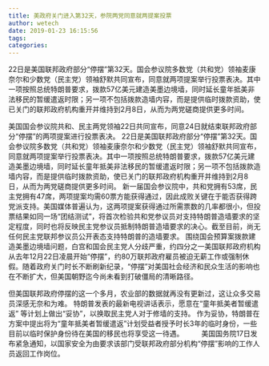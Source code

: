 ```yaml
---
title: 美政府关门进入第32天，参院两党同意就两提案投票
author: wetech
date: 2019-01-23 16:15:56
tags: 
categories: 
---
```

22日是美国联邦政府部分“停摆”第32天。国会参议院多数党（共和党）领袖麦康奈尔和少数党（民主党）领袖舒默共同宣布，同意就两项提案举行投票表决。其中一项按照总统特朗普要求，拨款57亿美元建造美墨边境墙，同时延长童年抵美非法移民的暂缓遣返时限；另一项不包括拨款造墙内容，而是提供临时拨款资助，使已关门的联邦政府机构重开并维持到2月8日，从而为两党磋商提供更多时间。
<!-- more -->
美国国会参议院共和、民主两党领袖22日共同宣布，同意24日就结束联邦政府部分“停摆”的两项提案进行投票表决。
22日是美国联邦政府部分“停摆”第32天。国会参议院多数党（共和党）领袖麦康奈尔和少数党（民主党）领袖舒默共同宣布，同意就两项提案举行投票表决。其中一项按照总统特朗普要求，拨款57亿美元建造美墨边境墙，同时延长童年抵美非法移民的暂缓遣返时限；另一项不包括拨款造墙内容，而是提供临时拨款资助，使已关门的联邦政府机构重开并维持到2月8日，从而为两党磋商提供更多时间。
新一届国会参议院中，共和党拥有53席，民主党拥有47席，两项提案均需60票方能获得通过，因此成败关键在于能否获得跨党派支持。美国媒体普遍认为，这两项提案获得通过所需票数的几率都很小，但投票结果如同一场“团结测试”，将首次检验共和党参议员对支持特朗普造墙要求的坚定程度，同时也将反映民主党参议员抵制特朗普造墙要求的决心。截至目前，尚无任何民主党联邦参议员公开表态支持特朗普的造墙要求。
围绕国会预算案拨款建造美墨边境墙问题，白宫和国会民主党人分歧严重，约四分之一美国联邦政府机构从去年12月22日凌晨开始“停摆”，约80万联邦政府雇员被迫无薪工作或强制休假。随着政府关门时长不断刷新纪录，“停摆”对美国社会经济和民众生活的影响也在不断扩大，但美国朝野迄今尚未看到打破僵局的清晰路径。
 
 
但美国联邦政府停摆的这一个多月，农业部的数据就再没有更新过，这让众多交易员深感无奈和为难。
特朗普发表的最新电视讲话表示，愿意在“童年抵美者暂缓遣返” 等计划上做出“妥协”，以换取民主党人对于修墙的支持。
作为妥协，特朗普在方案中提出将为“童年抵美者暂缓遣返”计划受益者授予时长3年的临时身份，一些目前以临时保护身份待在美国的移民也将享受这一待遇。 　　
美国国务院17日发布紧急通知，以国家安全为由要求该部门受联邦政府部分机构“停摆”影响的工作人员返回工作岗位。
